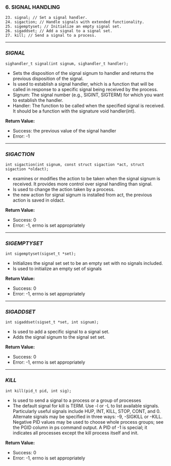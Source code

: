 ###  6.       SIGNAL HANDLING
```
23. signal; // Set a signal handler.
24. sigaction; // Handle signals with extended functionality.
25. sigemptyset; // Initialize an empty signal set.
26. sigaddset; // Add a signal to a signal set.
27. kill; // Send a signal to a process.
```
________________________________________________________________
### _SIGNAL_
```
sighandler_t signal(int signum, sighandler_t handler);
```
- Sets the disposition of the signal signum to handler and returns the previous disposition of the signal.
- Is used to establish a signal handler, which is a function that will be called in response to a specific signal being received by the process.
- Signum: The signal number (e.g., SIGINT, SIGTERM) for which you want to establish the handler.
- Handler: The function to be called when the specified signal is received. It should be a function with the signature void handler(int).
  
**Return Value:**
- Success: the previous value of the signal handler
- Error: -1
____________________________________
### _SIGACTION_
```
int sigaction(int signum, const struct sigaction *act, struct sigaction *oldact);
```
- examines or modifies the action to be taken when the signal signum is received.
    It provides more control over signal handling than signal.
- Is used to change the action taken by a process.
-  the new action for signal signum is installed from act, the previous action is saved in oldact.

**Return Value:**
- Success: 0
- Error: -1, errno is set appropriately
____________________________________
### _SIGEMPTYSET_
```
int sigemptyset(sigset_t *set);
```
-  Initializes the signal set set to be an empty set with no signals included.
 - Is used to initialize an empty set of signals
 
**Return Value:**
- Success: 0
- Error: -1, errno is set appropriately
_____________________________
### _SIGADDSET_
```
int sigaddset(sigset_t *set, int signum);
```
- Is used to add a specific signal to a signal set.
- Adds the signal signum to the signal set set.

**Return Value:**
- Success: 0
- Error: -1, errno is set appropriately
________________________________________
### _KILL_
```
int kill(pid_t pid, int sig);
```
- Is used to send a signal to a process or a group of processes
-  The  default  signal for kill is TERM.  Use -l or -L to list available signals.  Particularly useful signals include HUP, INT, KILL, STOP, CONT, and 0.  Alternate signals may be specified in  three  ways:  -9,
       -SIGKILL  or  -KILL.  Negative PID values may be used to choose whole process groups; see the PGID column
       in ps command output.  A PID of -1 is special; it indicates all processes except the kill process  itself
       and init.


**Return Value:**
- Success: 0 
- Error: -1, errno is set appropriately
